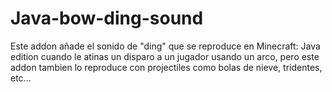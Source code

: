 # Java-bow-ding-sound
Este addon añade el sonido de "ding" que se reproduce en Minecraft: Java edition cuando le atinas un disparo a un jugador usando un arco, pero este addon tambien lo reproduce con projectiles como bolas de nieve, tridentes, etc... 
